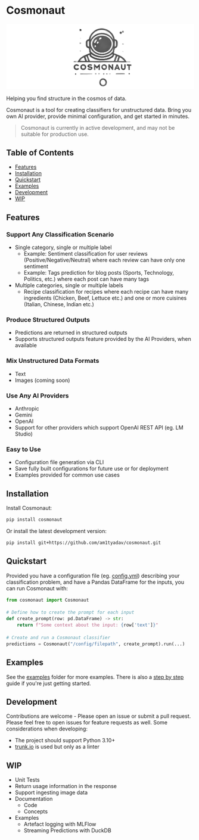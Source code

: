 # Cosmonaut

![Cosmonaut](assets/cosmonaut_header.jpg)

Helping you find structure in the cosmos of data.

Cosmonaut is a tool for creating classifiers for unstructured data. Bring you own AI provider, provide minimal configuration, and get started in minutes.

> Cosmonaut is currently in active development, and may not be suitable for production use.

## Table of Contents

- [Features](#features)
- [Installation](#installation)
- [Quickstart](#quickstart)
- [Examples](#examples)
- [Development](#development)
- [WIP](#wip)

## Features

### Support Any Classification Scenario

- Single category, single or multiple label
  - Example: Sentiment classification for user reviews (Positive/Negative/Neutral) where each review can have only one sentiment
  - Example: Tags prediction for blog posts (Sports, Technology, Politics, etc.) where each post can have many tags
- Multiple categories, single or multiple labels
  - Recipe classification for recipes where each recipe can have many ingredients (Chicken, Beef, Lettuce etc.) and one or more cuisines (Italian, Chinese, Indian etc.)

### Produce Structured Outputs

- Predictions are returned in structured outputs
- Supports structured outputs feature provided by the AI Providers, when available

### Mix Unstructured Data Formats

- Text
- Images (coming soon)

### Use Any AI Providers

- Anthropic
- Gemini
- OpenAI
- Support for other providers which support OpenAI REST API (eg. LM Studio)

### Easy to Use

- Configuration file generation via CLI
- Save fully built configurations for future use or for deployment
- Examples provided for common use cases

## Installation

Install Cosmonaut:

```bash
pip install cosmonaut
```

Or install the latest development version:

```bash
pip install git+https://github.com/am1tyadav/cosmonaut.git
```

## Quickstart

Provided you have a configuration file (eg. [config.yml](https://github.com/am1tyadav/cosmonaut/tree/main/examples/single_label/config.yml)) describing your classification problem, and have a Pandas DataFrame for the inputs, you can run Cosmonaut with:

```python
from cosmonaut import Cosmonaut

# Define how to create the prompt for each input
def create_prompt(row: pd.DataFrame) -> str:
    return f"Some context about the input: {row['text']}"

# Create and run a Cosmonaut classifier
predictions = Cosmonaut("/config/filepath", create_prompt).run(...)
```

## Examples

See the [examples](https://github.com/am1tyadav/cosmonaut/tree/main/examples) folder for more examples. There is also a [step by step](https://github.com/am1tyadav/cosmonaut/tree/main/examples/step_by_step.md) guide if you're just getting started.

## Development

Contributions are welcome - Please open an issue or submit a pull request. Please feel free to open issues for feature requests as well. Some considerations when developing:

- The project should support Python 3.10+
- [trunk.io](https://trunk.io) is used but only as a linter

## WIP

- Unit Tests
- Return usage information in the response
- Support ingesting image data
- Documentation
  - Code
  - Concepts
- Examples
  - Artefact logging with MLFlow
  - Streaming Predictions with DuckDB

